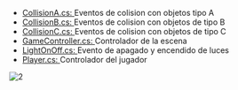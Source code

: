 - [CollisionA.cs: ](https://github.com/alu0100615791/Interfaces-inteligentes/blob/master/evaluacion/CollisionA.cs) Eventos de colision con objetos tipo A
- [CollisionB.cs: ](https://github.com/alu0100615791/Interfaces-inteligentes/blob/master/evaluacion/CollisionB.cs) Eventos de colision con objetos de tipo B
- [CollisionC.cs: ](https://github.com/alu0100615791/Interfaces-inteligentes/blob/master/evaluacion/CollisionC.cs) Eventos de colision con objetos de tipo C
- [GameController.cs: ](https://github.com/alu0100615791/Interfaces-inteligentes/blob/master/evaluacion/GameController.cs) Controlador de la escena
- [LightOnOff.cs: ](https://github.com/alu0100615791/Interfaces-inteligentes/blob/master/evaluacion/LightOnOff.cs) Evento de apagado y encendido de luces
- [Player.cs: ](https://github.com/alu0100615791/Interfaces-inteligentes/blob/master/evaluacion/Player.cs) Controlador del jugador

![2](https://user-images.githubusercontent.com/5501167/72207465-5fc6fc80-3491-11ea-89bc-bda9a44912ef.gif)
